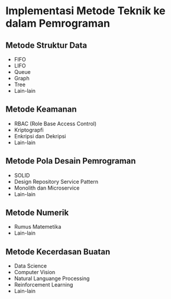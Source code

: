 # Implementasi Metode Teknik ke dalam Pemrograman

## Metode Struktur Data
- FIFO
- LIFO
- Queue
- Graph
- Tree
- Lain-lain

## Metode Keamanan
- RBAC (Role Base Access Control)
- Kriptograpfi
- Enkripsi dan Dekripsi
- Lain-lain

## Metode Pola Desain Pemrograman
- SOLID
- Design Repository Service Pattern
- Monolith dan Microservice
- Lain-lain

## Metode Numerik
- Rumus Matemetika
- Lain-lain

## Metode Kecerdasan Buatan
- Data Science
- Computer Vision
- Natural Languange Processing
- Reinforcement Learning
- Lain-lain